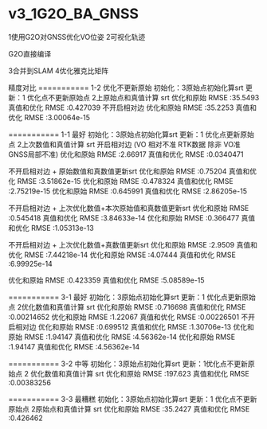 # v3_1G2O_BA_GNSS

1使用G2O对GNSS优化VO位姿
2可视化轨迹

G2O直接编译


3合并到SLAM
4优化雅克比矩阵


精度对比
=========== 1-2 优化不更新原始 初始化：3原始点初始化算srt  更新：1 优化点不更新原始点  2上原始点和真值计算 srt
优化和原始 RMSE :35.5493
真值和优化 RMSE :0.427039
不开启相对边
优化和原始 RMSE :35.2253
真值和优化 RMSE :3.00064e-15


=========== 1-1 最好 初始化：3原始点初始化算srt  更新：1 优化点更新原始点  2上次数值和真值计算 srt
开启相对边  (VO 相对不准 RTK数据  除非 VO准 GNSS局部不准)
优化和原始 RMSE :2.66917
真值和优化 RMSE :0.0340471

不开启相对边 + 原始数值和真数值更新srt
优化和原始 RMSE :0.75204
真值和优化 RMSE :3.51862e-15
优化和原始 RMSE :0.478324
真值和优化 RMSE :2.75219e-15
优化和原始 RMSE :0.645991
真值和优化 RMSE :2.86205e-15

不开启相对边 + 上次优化数值+本次原始值和真数值更新srt
优化和原始 RMSE :0.545418
真值和优化 RMSE :3.84633e-14
优化和原始 RMSE :0.366477
真值和优化 RMSE :1.05313e-13

不开启相对边 + 上次优化数值+真数值更新srt
优化和原始 RMSE :2.9509
真值和优化 RMSE :7.44218e-14
优化和原始 RMSE :4.07444
真值和优化 RMSE :6.99925e-14

优化和原始 RMSE :0.423359
真值和优化 RMSE :5.08589e-15


=========== 3-1 最好 初始化：3原始点初始化算srt  更新：1 优化点更新原始点  2优化数值和真值计算 srt
优化和原始 RMSE :0.716698
真值和优化 RMSE :0.00214652
优化和原始 RMSE :1.22067
真值和优化 RMSE :0.00226501
不开启相对边
优化和原始 RMSE :0.699512
真值和优化 RMSE :1.30706e-13
优化和原始 RMSE :1.94147
真值和优化 RMSE :4.56362e-14
优化和原始 RMSE :1.94147
真值和优化 RMSE :4.56362e-14

=========== 3-2 中等  初始化：3原始点初始化算srt  更新：1优化点不更新原始点 2 优化数值和真值计算 srt
优化和原始 RMSE :197.623
真值和优化 RMSE :0.00383256

=========== 3-3 最糟糕  初始化：3原始点初始化算srt  更新：1 优化点不更新原始点  2原始点和真值计算 srt
优化和原始 RMSE :35.2427
真值和优化 RMSE :0.426462

      
